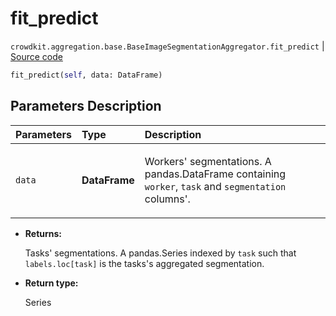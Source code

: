 # fit_predict
`crowdkit.aggregation.base.BaseImageSegmentationAggregator.fit_predict` | [Source code](https://github.com/Toloka/crowd-kit/blob/v1.1.0.rc2/crowdkit/aggregation/base/__init__.py#L72)

```python
fit_predict(self, data: DataFrame)
```

## Parameters Description

| Parameters | Type | Description |
| :----------| :----| :-----------|
`data`|**DataFrame**|<p>Workers&#x27; segmentations. A pandas.DataFrame containing `worker`, `task` and `segmentation` columns&#x27;.</p>

* **Returns:**

  Tasks' segmentations.
A pandas.Series indexed by `task` such that `labels.loc[task]`
is the tasks's aggregated segmentation.

* **Return type:**

  Series

